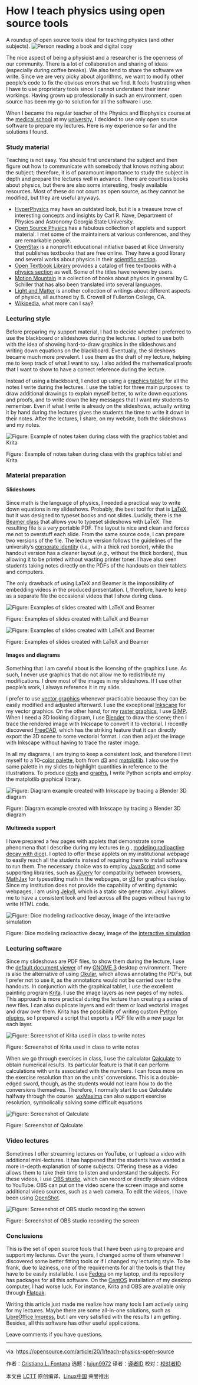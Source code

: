 [#]: collector: (lujun9972)
[#]: translator: ( )
[#]: reviewer: ( )
[#]: publisher: ( )
[#]: url: ( )
[#]: subject: (How I teach physics using open source tools)
[#]: via: (https://opensource.com/article/20/1/teach-physics-open-source)
[#]: author: (Cristiano L. Fontana https://opensource.com/users/cristianofontana)

How I teach physics using open source tools
======
A roundup of open source tools ideal for teaching physics (and other
subjects).
![Person reading a book and digital copy][1]

The nice aspect of being a physicist and a researcher is the openness of our community. There is a lot of collaboration and sharing of ideas (especially during coffee breaks). We also tend to share the software we write. Since we are very picky about algorithms, we want to modify other people’s code to fix the obvious errors that we find. It feels frustrating when I have to use proprietary tools since I cannot understand their inner workings. Having grown up professionally in such an environment, open source has been my go-to solution for all the software I use.

When I became the regular teacher of the Physics and Biophysics course at the [medical school][2] at my [university][3], I decided to use only open source software to prepare my lectures. Here is my experience so far and the solutions I found.

### Study material

Teaching is not easy. You should first understand the subject and then figure out how to communicate with somebody that knows nothing about the subject; therefore, it is of paramount importance to study the subject in depth and prepare the lectures well in advance. There are countless books about physics, but there are also some interesting, freely available resources. Most of these do not count as open source, as they cannot be modified, but they are useful anyways.

  * [HyperPhysics][4] may have an outdated look, but it is a treasure trove of interesting concepts and insights by Carl R. Nave, Department of Physics and Astronomy Georgia State University.
  * [Open Source Physics][5] has a fabulous collection of applets and support material. I met some of the maintainers at various conferences, and they are remarkable people.
  * [OpenStax][6] is a nonprofit educational initiative based at Rice University that publishes textbooks that are free online. They have a good library and several works about physics in their [scientific section][7].
  * [Open Textbook Library][8] provides a catalog of free textbooks with a [physics section][9] as well. Some of the titles have reviews by users.
  * [Motion Mountain][10] is a collection of books about physics in general by C. Schiller that has also been translated into several languages.
  * [Light and Matter][11] is another collection of writings about different aspects of physics, all authored by B. Crowell of Fullerton College, CA.
  * [Wikipedia][12], what more can I say?



### Lecturing style

Before preparing my support material, I had to decide whether I preferred to use the blackboard or slideshows during the lectures. I opted to use both with the idea of showing hard-to-draw graphics in the slideshows and writing down equations on the blackboard. Eventually, the slideshows became much more prevalent. I use them as the draft of my lecture, helping me to keep track of what I want to say. I also added the mathematical proofs that I want to show to have a correct reference during the lecture.

Instead of using a blackboard, I ended up using a [graphics tablet][13] for all the notes I write during the lectures. I use the tablet for three main purposes: to draw additional drawings to explain myself better, to write down equations and proofs, and to write down the key messages that I want my students to remember. Even if what I write is already on the slideshows, actually writing it by hand during the lectures gives the students the time to write it down in their notes. After the lectures, I share, on my website, both the slideshows and my notes.

![Figure: Example of notes taken during class with the graphics tablet and Krita][14]

Figure: Example of notes taken during class with the graphics tablet and Krita

### Material preparation

#### Slideshows

Since math is the language of physics, I needed a practical way to write down equations in my slideshows. Probably, the best tool for that is [LaTeX][15], but it was designed to typeset books and not slides. Luckily, there is the [Beamer class][16] that allows you to typeset slideshows with LaTeX. The resulting file is a very portable PDF. The layout is nice and clean and forces me not to overstuff each slide. From the same source code, I can prepare two versions of the file. The lecture version follows the guidelines of the university’s [corporate identity][17] (_i.e.,_ with a thick red border), while the handout version has a cleaner layout (_e.g.,_ without the thick borders), thus allowing it to be printed without wasting printer toner. I have also seen students taking notes directly on the PDFs of the handouts on their tablets and computers.

The only drawback of using LaTeX and Beamer is the impossibility of embedding videos in the produced presentation. I, therefore, have to keep as a separate file the occasional videos that I show during class.

![Figure: Examples of slides created with LaTeX and Beamer][18]

Figure: Examples of slides created with LaTeX and Beamer

![Figure: Examples of slides created with LaTeX and Beamer][19]

Figure: Examples of slides created with LaTeX and Beamer

#### Images and diagrams

Something that I am careful about is the licensing of the graphics I use. As such, I never use graphics that do not allow me to redistribute my modifications. I drew most of the images in my slideshows. If I use other people’s work, I always reference it in my slide.

I prefer to use [vector graphics][20] whenever practicable because they can be easily modified and adjusted afterward. I use the exceptional [Inkscape][21] for my vector graphics. On the other hand, for my [raster graphics][22], I use [GIMP][23]. When I need a 3D looking diagram, I use [Blender][24] to draw the scene; then I trace the rendered image with Inkscape to convert it to vectorial. I recently discovered [FreeCAD][25], which has the striking feature that it can directly export the 3D scene to some vectorial format. I can then adjust the image with Inkscape without having to trace the raster image.

In all my diagrams, I am trying to keep a consistent look, and therefore I limit myself to a 10-[color palette][26], both from [d3][27] and [matplotlib][28]. I also use the same palette in my slides to highlight quantities in reference to the illustrations. To produce [plots][29] and [graphs][30], I write Python scripts and employ the matplotlib graphical library.

![Figure: Diagram example created with Inkscape by tracing a Blender 3D diagram][31]

Figure: Diagram example created with Inkscape by tracing a Blender 3D diagram

#### Multimedia support

I have prepared a few pages with applets that demonstrate some phenomena that I describe during my lectures (e.g., [modeling radioactive decay with dice][32]). I opted to offer these applets on my institutional webpage to easily reach all the students instead of requiring them to install software to run them. The necessary choice was to employ [JavaScript][33] and some supporting libraries, such as [jQuery][34] for compatibility between browsers, [MathJax][35] for typesetting math in the webpages, or [d3][27] for graphics display. Since my institution does not provide the capability of writing dynamic webpages, I am using [Jekyll][36], which is a static site generator. Jekyll allows me to have a consistent look and feel across all the pages without having to write HTML code.

![Figure: Dice modeling radioactive decay, image of the interactive simulation][37]

Figure: Dice modeling radioactive decay, image of the [interactive simulation][32]

### Lecturing software

Since my slideshows are PDF files, to show them during the lecture, I use the [default document viewer][38] of my [GNOME 3][39] desktop environment. There is also the alternative of using [Okular][40], which allows annotating the PDFs, but I prefer not to use it, as the annotations would not be carried over to the handouts. In conjunction with the graphical tablet, I use the excellent painting program [Krita][41]. I use the image layers as new pages of my notes. This approach is more practical during the lecture than creating a series of new files. I can also duplicate layers and edit them or load vectorial images and draw over them. Krita has the possibility of writing custom [Python plugins][42], so I prepared a script that exports a PDF file with a new page for each layer.

![Figure: Screenshot of Krita used in class to write notes][43]

Figure: Screenshot of Krita used in class to write notes

When we go through exercises in class, I use the calculator [Qalculate][44] to obtain numerical results. Its particular feature is that it can perform calculations with units associated with the numbers. I can focus more on the exercise resolution than on the units’ conversions. This is a double-edged sword, though, as the students would not learn how to do the conversions themselves. Therefore, I normally start to use Qalculate halfway through the course. [wxMaxima][45] can also support exercise resolution, symbolically solving some difficult equations.

![Figure: Screenshot of Qalculate][46]

Figure: Screenshot of Qalculate

### Video lectures

Sometimes I offer streaming lectures on YouTube, or I upload a video with additional mini-lectures. It has happened that the students have wanted a more in-depth explanation of some subjects. Offering these as a video allows them to take their time to listen and understand the subjects. For these videos, I use [OBS studio][47], which can record or directly stream videos to YouTube. OBS can put on the video scene the screen image and some additional video sources, such as a web camera. To edit the videos, I have been using [OpenShot][48].

![Figure: Screenshot of OBS studio recording the screen][49]

Figure: Screenshot of OBS studio recording the screen

### Conclusions

This is the set of open source tools that I have been using to prepare and support my lectures. Over the years, I changed some of them whenever I discovered some better fitting tools or if I changed my lecturing style. To be frank, due to laziness, one of the requirements for all the tools is that they have to be easily installable. I use [Fedora][50] on my laptop, and its repository has packages for all this software. On the [CentOS][51] installation of my desktop computer, I had worse luck. For instance, Krita and OBS are available only through [Flatpak][52].

Writing this article just made me realize how many tools I am actively using for my lectures. Maybe there are some all-in-one solutions, such as [LibreOffice Impress][53], but I am very satisfied with the results I am getting. Besides, all this software has other useful applications.

Leave comments if you have questions.

--------------------------------------------------------------------------------

via: https://opensource.com/article/20/1/teach-physics-open-source

作者：[Cristiano L. Fontana][a]
选题：[lujun9972][b]
译者：[译者ID](https://github.com/译者ID)
校对：[校对者ID](https://github.com/校对者ID)

本文由 [LCTT](https://github.com/LCTT/TranslateProject) 原创编译，[Linux中国](https://linux.cn/) 荣誉推出

[a]: https://opensource.com/users/cristianofontana
[b]: https://github.com/lujun9972
[1]: https://opensource.com/sites/default/files/styles/image-full-size/public/lead-images/read_book_guide_tutorial_teacher_student_apaper.png?itok=_GOufk6N (Person reading a book and digital copy)
[2]: https://www.medicinachirurgia.unipd.it/
[3]: https://www.unipd.it/
[4]: http://hyperphysics.phy-astr.gsu.edu/
[5]: https://www.compadre.org/osp/
[6]: https://openstax.org/
[7]: https://openstax.org/subjects/science
[8]: https://open.umn.edu/opentextbooks
[9]: https://open.umn.edu/opentextbooks/subjects/physics
[10]: http://www.motionmountain.net/
[11]: http://www.lightandmatter.com/
[12]: https://en.wikipedia.org/wiki/Main_Page
[13]: https://en.wikipedia.org/wiki/Graphics_tablet
[14]: https://opensource.com/sites/default/files/uploads/circuit_notes_0.jpg (Figure: Example of notes taken during class with the graphics tablet and Krita)
[15]: https://www.latex-project.org/
[16]: https://github.com/josephwright/beamer
[17]: https://en.wikipedia.org/wiki/Corporate_identity
[18]: https://opensource.com/sites/default/files/uploads/slide_laplace.png (Figure: Examples of slides created with LaTeX and Beamer)
[19]: https://opensource.com/sites/default/files/uploads/slide_faraday.png (Figure: Examples of slides created with LaTeX and Beamer)
[20]: https://en.wikipedia.org/wiki/Vector_graphics
[21]: https://inkscape.org/
[22]: https://en.wikipedia.org/wiki/Raster_graphics
[23]: https://www.gimp.org/
[24]: https://www.blender.org/
[25]: https://www.freecadweb.org/
[26]: https://github.com/d3/d3-3.x-api-reference/blob/master/Ordinal-Scales.md#category10
[27]: https://d3js.org/
[28]: https://matplotlib.org/
[29]: https://en.wikipedia.org/wiki/Plot_(graphics)
[30]: https://en.wikipedia.org/wiki/Graph_of_a_function
[31]: https://opensource.com/sites/default/files/uploads/electromagnetic_wave.png (Figure: Diagram example created with Inkscape by tracing a Blender 3D diagram)
[32]: http://www2.pd.infn.it/~fontana/project/teaching/2018/01/02/dice-decay.html
[33]: https://en.wikipedia.org/wiki/JavaScript
[34]: https://jquery.com/
[35]: https://www.mathjax.org/
[36]: https://jekyllrb.com/
[37]: https://opensource.com/sites/default/files/uploads/dice_decay.png (Figure: Dice modeling radioactive decay, image of the interactive simulation)
[38]: https://wiki.gnome.org/Apps/Evince
[39]: https://www.gnome.org/gnome-3/
[40]: https://okular.kde.org/
[41]: https://krita.org/en/
[42]: https://docs.krita.org/en/user_manual/python_scripting.html
[43]: https://opensource.com/sites/default/files/uploads/krita_screenshot_0.png (Figure: Screenshot of Krita used in class to write notes)
[44]: https://qalculate.github.io/
[45]: https://wxmaxima-developers.github.io/wxmaxima/
[46]: https://opensource.com/sites/default/files/uploads/qalculate_screenshot.png (Figure: Screenshot of Qalculate)
[47]: https://obsproject.com/
[48]: https://www.openshot.org/
[49]: https://opensource.com/sites/default/files/uploads/obs_screenshot.png (Figure: Screenshot of OBS studio recording the screen)
[50]: https://getfedora.org/
[51]: https://www.centos.org/
[52]: https://flatpak.org/
[53]: https://www.libreoffice.org/discover/impress/
